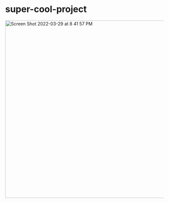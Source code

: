 # super-cool-project

<img width="567" alt="Screen Shot 2022-03-29 at 8 41 57 PM" src="https://user-images.githubusercontent.com/94766574/160728536-4a4fdf5d-33ac-4203-a13c-2a23791e07f0.png">
